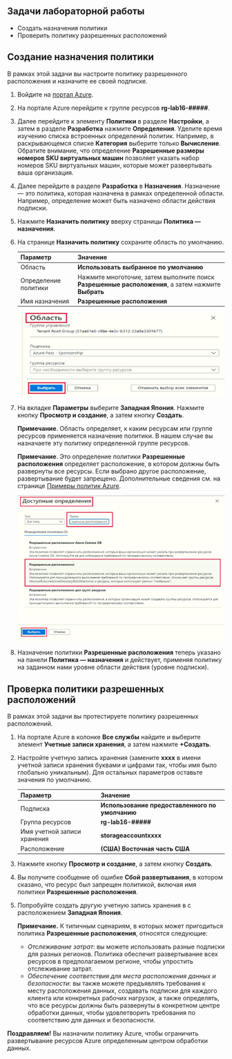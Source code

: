 ## Задачи лабораторной работы
* Создать назначения политики
* Проверить политику разрешенных расположений

## Создание назначения политики 

В рамках этой задачи вы настроите политику разрешенного расположения и назначите ее своей подписке. 

1. Войдите на [портал Azure](https://portal.azure.com).

2. На портале Azure перейдите к группе ресурсов **rg-lab16-#####**.

3. Далее перейдите к элементу **Политики** в разделе **Настройки**, а затем в разделе **Разработка** нажмите **Определения**.  Уделите время изучению списка встроенных определений политик. Например, в раскрывающемся списке **Категория** выберите только **Вычисление**. Обратите внимание, что определение **Разрешенные размеры номеров SKU виртуальных машин** позволяет указать набор номеров SKU виртуальных машин, которые может развертывать ваша организация.

3. Далее перейдите в разделе **Разработка** в **Назначения**. Назначение — это политика, которая назначена в рамках определенной области. Например, определение может быть назначено области действия подписки. 

4. Нажмите **Назначить политику** вверху страницы **Политика — назначения**.

5. На странице **Назначить политику** сохраните область по умолчанию.

      | Параметр | Значение | 
    | --- | --- |
    | Область| **Использовать выбранное по умолчанию**|
    | Определение политики | Нажмите многоточие, затем выполните поиск **Разрешенные расположения**, а затем нажмите **Выбрать** |
    | Имя назначения | **Разрешенные расположения** |
    
    ![Снимок экрана: панель "Область" с заполненными значениями полей и выделенной кнопкой "Выбрать". ](./assets/1402.png)
6. На вкладке **Параметры** выберите **Западная Япония**. Нажмите кнопку **Просмотр и создание**, а затем кнопку **Создать**.

    **Примечание**. Область определяет, к каким ресурсам или группе ресурсов применяется назначение политики. В нашем случае вы назначаете эту политику определенной группе ресурсов. 

    **Примечание**. Это определение политики **Разрешенные расположения** определяет расположение, в котором должны быть развернуты все ресурсы. Если выбрано другое расположение, развертывание будет запрещено. Дополнительные сведения см. на странице [Примеры политик Azure](https://docs.microsoft.com/ru-ru/azure/governance/policy/samples/index).

   ![Снимок экрана: панель доступных определений с различными выделенными полями и выбранным параметром "Аудит виртуальных машин, которые не используют управляемые диски".](./assets/1403.png)

9. Назначение политики **Разрешенные расположения** теперь указано на панели **Политика — назначения** и действует, применяя политику на заданном нами уровне области действия (уровне подписки).

## Проверка политики разрешенных расположений

В рамках этой задачи вы протестируете политику разрешенных расположений. 

1. На портале Azure в колонке **Все службы** найдите и выберите элемент **Учетные записи хранения**, а затем нажмите **+Создать**.

2. Настройте учетную запись хранения (замените **xxxx** в имени учетной записи хранения буквами и цифрами так, чтобы имя было глобально уникальным). Для остальных параметров оставьте значения по умолчанию. 

    | Параметр | Значение | 
    | --- | --- |
    | Подписка | **Использование предоставленного по умолчанию** |
    | Группа ресурсов | **rg-lab16-#####**  |
    | Имя учетной записи хранения | **storageaccountxxxx** |
    | Расположение | **(США) Восточная часть США** |

3. Нажмите кнопку **Просмотр и создание**, а затем кнопку **Создать**. 

4. Вы получите сообщение об ошибке **Сбой развертывания**, в котором сказано, что ресурс был запрещен политикой, включая имя политики **Разрешенные расположения**.

5. Попробуйте создать другую учетную запись хранения в с расположением **Западная Япония**.

    **Примечание.** К типичным сценариям, в которых может пригодиться политика **Разрешенные расположения**, относятся следующие: 
    - *Отслеживание затрат*: вы можете использовать разные подписки для разных регионов. Политика обеспечит развертывание всех ресурсов в предполагаемом регионе, чтобы упростить отслеживание затрат. 
    - *Обеспечение соответствия для места расположения данных и безопасности*: вы также можете предъявлять требования к месту расположения данных, создавать подписки для каждого клиента или конкретных рабочих нагрузок, а также определять, что все ресурсы должны быть развернуты в конкретном центре обработки данных, чтобы удовлетворить требования по соответствию для данных и безопасности.

**Поздравляем!** Вы назначили политику Azure, чтобы ограничить развертывание ресурсов Azure определенным центром обработки данных.
